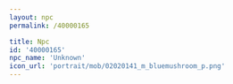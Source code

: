 ```yaml
---
layout: npc
permalink: /40000165

title: Npc
id: '40000165'
npc_name: 'Unknown'
icon_url: 'portrait/mob/02020141_m_bluemushroom_p.png'
---
```

